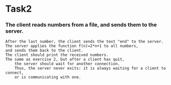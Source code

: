 # Task2
### The client reads numbers from a file, and sends them to the server.
    After the last number, the client sends the text "end" to the server.
    The server applies the function f(n)=2*n+1 to all numbers,
    and sends them back to the client.
    The client should print the received numbers.
    The same as exercise 2, but after a client has quit,
        the server should wait for another connection.
        Thus, the server never exits: it is always waiting for a client to connect,
        or is communicating with one.
